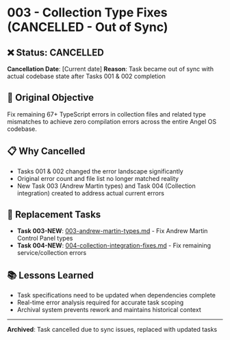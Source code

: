 # 003 - Collection Type Fixes (CANCELLED - Out of Sync)

## ❌ Status: CANCELLED
**Cancellation Date**: [Current date]
**Reason**: Task became out of sync with actual codebase state after Tasks 001 & 002 completion

## 🎯 Original Objective
Fix remaining 67+ TypeScript errors in collection files and related type mismatches to achieve zero compilation errors across the entire Angel OS codebase.

## 📋 Why Cancelled
- Tasks 001 & 002 changed the error landscape significantly
- Original error count and file list no longer matched reality
- New Task 003 (Andrew Martin types) and Task 004 (Collection integration) created to address actual current errors

## 🔄 Replacement Tasks
- **Task 003-NEW**: [003-andrew-martin-types.md](../003-andrew-martin-types.md) - Fix Andrew Martin Control Panel types
- **Task 004-NEW**: [004-collection-integration-fixes.md](../004-collection-integration-fixes.md) - Fix remaining service/collection errors

## 📚 Lessons Learned
- Task specifications need to be updated when dependencies complete
- Real-time error analysis required for accurate task scoping
- Archival system prevents rework and maintains historical context

---
**Archived**: Task cancelled due to sync issues, replaced with updated tasks 
